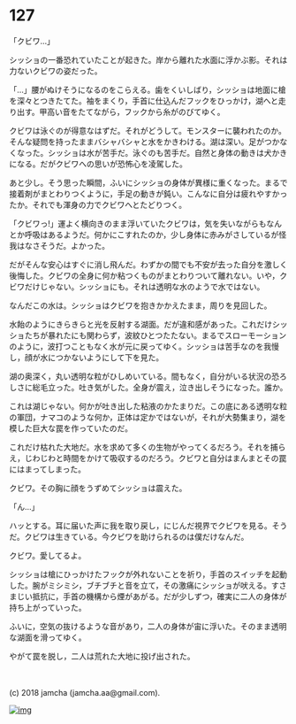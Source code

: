 # 127

「クビワ…」  

シッショの一番恐れていたことが起きた。岸から離れた水面に浮かぶ影。それは力ないクビワの姿だった。  

「…」腰がぬけそうになるのをこらえる。歯をくいしばり，シッショは地面に槍を深々とつきたてた。袖をまくり，手首に仕込んだフックをひっかけ，湖へと走り出す。甲高い音をたてながら，フックから糸がのびてゆく。  

クビワは泳ぐのが得意なはずだ。それがどうして。モンスターに襲われたのか。そんな疑問を持ったままバシャバシャと水をかきわける。湖は深い。足がつかなくなった。シッショは水が苦手だ。泳ぐのも苦手だ。自然と身体の動きは犬かきになる。だがクビワへの思いが恐怖心を凌駕した。  

あと少し。そう思った瞬間，ふいにシッショの身体が異様に重くなった。まるで接着剤がまとわりつくように，手足の動きが鈍い。こんなに自分は疲れやすかったか。それでも渾身の力でクビワへとたどりつく。  

「クビワっ!」運よく横向きのまま浮いていたクビワは，気を失いながらもなんとか呼吸はあるようだ。何かにこすれたのか，少し身体に赤みがさしているが怪我はなさそうだ。よかった。  

だがそんな安心はすぐに消し飛んだ。わずかの間でも不安が去った自分を激しく後悔した。クビワの全身に何か粘つくものがまとわりついて離れない。いや，クビワだけじゃない。シッショにも。それは透明な水のようで水ではない。  

なんだこの水は。シッショはクビワを抱きかかえたまま，周りを見回した。  

水飴のようにきらきらと光を反射する湖面。だが違和感があった。これだけシッショたちが暴れたにも関わらず，波紋ひとつたたない。まるでスローモーションのように，波打つこともなく水が元に戻ってゆく。シッショは苦手なのを我慢し，顔が水につかないようにして下を見た。  

湖の奥深く，丸い透明な粒がひしめいている。間もなく，自分がいる状況の恐ろしさに総毛立った。吐き気がした。全身が震え，泣き出しそうになった。誰か。  

これは湖じゃない。何かが吐き出した粘液のかたまりだ。この底にある透明な粒の軍団，ナマコのような何か，正体は定かではないが，それが大勢集まり，湖を模した巨大な罠を作っていたのだ。  

これだけ枯れた大地だ。水を求めて多くの生物がやってくるだろう。それを捕らえ，じわじわと時間をかけて吸収するのだろう。クビワと自分はまんまとその罠にはまってしまった。  

クビワ。その胸に顔をうずめてシッショは震えた。  

「ん…」  

ハッとする。耳に届いた声に我を取り戻し，にじんだ視界でクビワを見る。そうだ。クビワは生きている。今クビワを助けられるのは僕だけなんだ。  

クビワ。愛してるよ。  

シッショは槍にひっかけたフックが外れないことを祈り，手首のスイッチを起動した。腕がミシミシ，ブチブチと音を立て，その激痛にシッショが吠える。すさまじい抵抗に，手首の機構から煙があがる。だが少しずつ，確実に二人の身体が持ち上がっていった。  

ふいに，空気の抜けるような音があり，二人の身体が宙に浮いた。そのまま透明な湖面を滑ってゆく。  

やがて罠を脱し，二人は荒れた大地に投げ出された。  

<br>  
<br>  
(c) 2018 jamcha (jamcha.aa@gmail.com).  

[![img](http://i.creativecommons.org/l/by-nc-sa/4.0/88x31.png)](http://creativecommons.org/licenses/by-nc-sa/4.0/deed)